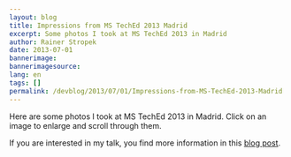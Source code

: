```yaml
---
layout: blog
title: Impressions from MS TechEd 2013 Madrid
excerpt: Some photos I took at MS TechEd 2013 in Madrid
author: Rainer Stropek
date: 2013-07-01
bannerimage: 
bannerimagesource: 
lang: en
tags: []
permalink: /devblog/2013/07/01/Impressions-from-MS-TechEd-2013-Madrid
---
```


<p>Here are some photos I took at MS TechEd 2013 in Madrid. Click on an image to enlarge and scroll through them.</p><p>If you are interested in my talk, you find more information in this <a href="http://www.software-architects.com/devblog/2013/06/26/MS-TechEd-2013-Talk-Continuous-Integration-with-Team-Foundation-Services-and-Windows-Azure-Websites" target="_blank">blog post</a>.</p><function name="Composite.Media.ImageGallery.Slimbox2">
  <param name="MediaFolder" value="MediaArchive:50a297ed-8600-47b1-9f3f-5e103e9f24d8" />
  <param name="ThumbnailMaxWidth" value="213" />
  <param name="ThumbnailMaxHeight" value="142" />
  <param name="ImageMaxWidth" value="640" />
  <param name="ImageMaxHeight" value="427" />
</function>